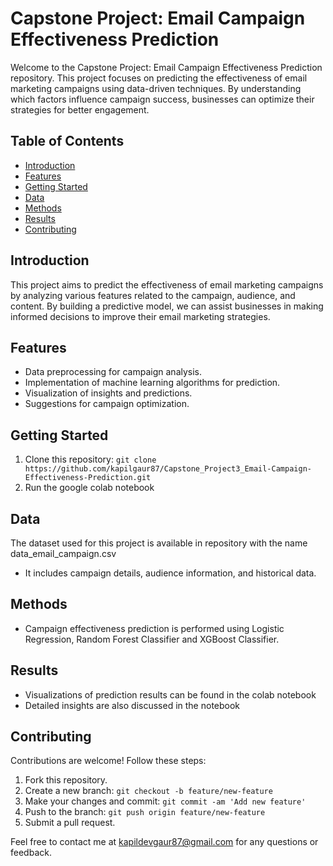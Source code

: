 # Capstone Project: Email Campaign Effectiveness Prediction

Welcome to the Capstone Project: Email Campaign Effectiveness Prediction repository. This project focuses on predicting the effectiveness of email marketing campaigns using data-driven techniques. By understanding which factors influence campaign success, businesses can optimize their strategies for better engagement.

## Table of Contents
- [Introduction](#introduction)
- [Features](#features)
- [Getting Started](#getting-started)
- [Data](#data)
- [Methods](#methods)
- [Results](#results)
- [Contributing](#contributing)

## Introduction
This project aims to predict the effectiveness of email marketing campaigns by analyzing various features related to the campaign, audience, and content. By building a predictive model, we can assist businesses in making informed decisions to improve their email marketing strategies.

## Features
- Data preprocessing for campaign analysis.
- Implementation of machine learning algorithms for prediction.
- Visualization of insights and predictions.
- Suggestions for campaign optimization.

## Getting Started
1. Clone this repository: `git clone https://github.com/kapilgaur87/Capstone_Project3_Email-Campaign-Effectiveness-Prediction.git`
2. Run the google colab notebook

## Data
The dataset used for this project is available in repository with the name data_email_campaign.csv
- It includes campaign details, audience information, and historical data.

## Methods
- Campaign effectiveness prediction is performed using Logistic Regression, Random Forest Classifier and XGBoost Classifier.

## Results
- Visualizations of prediction results can be found in the colab notebook
- Detailed insights are also discussed in the notebook

## Contributing
Contributions are welcome! Follow these steps:
1. Fork this repository.
2. Create a new branch: `git checkout -b feature/new-feature`
3. Make your changes and commit: `git commit -am 'Add new feature'`
4. Push to the branch: `git push origin feature/new-feature`
5. Submit a pull request.

Feel free to contact me at kapildevgaur87@gmail.com for any questions or feedback.
